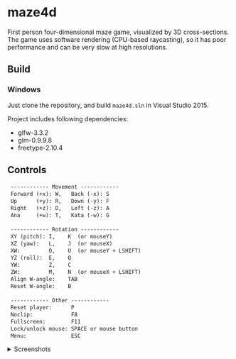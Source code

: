 # maze4d
First person four-dimensional maze game, visualized by 3D cross-sections. The game uses software rendering (CPU-based raycasting), so it has poor performance and can be very slow at high resolutions.

## Build
### Windows
Just clone the repository, and build `maze4d.sln` in Visual Studio 2015.

Project includes following dependencies:
- glfw-3.3.2
- glm-0.9.9.8
- freetype-2.10.4

## Controls
```
 ------------ Movement ------------
 Forward (+x): W,   Back (-x): S
 Up      (+y): R,   Down (-y): F
 Right   (+z): D,   Left (-z): A
 Ana     (+w): T,   Kata (-w): G

 ------------ Rotation ------------
 XY (pitch): I,    K  (or mouseY)
 XZ (yaw):   L,    J  (or mouseX)
 XW:         O,    U  (or mouseY + LSHIFT)
 YZ (roll):  E,    Q
 YW:         Z,    C
 ZW:         M,    N  (or mouseX + LSHIFT)
 Align W-angle:    TAB
 Reset W-angle:    B

 ------------ Other ------------
 Reset player:      P
 Noclip:            F8
 Fullscreen:        F11
 Lock/unlock mouse: SPACE or mouse button
 Menu:              ESC
```

<details><summary>Screenshots</summary>
  
![](/screenshots/scr1.jpg)

![](/screenshots/scr2.jpg)

![](/screenshots/scr3.jpg)
</details>
